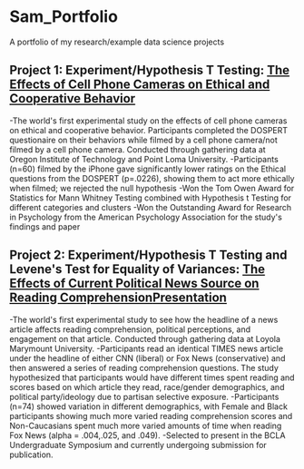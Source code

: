 # Sam_Portfolio
A portfolio of my research/example data science projects

## Project 1: Experiment/Hypothesis T Testing: [The Effects of Cell Phone Cameras on Ethical and Cooperative Behavior](docs.google.com/document/d/12vBrPA3pSS6so_rlFqotw--Ya5rcz5i39liTVzKKMo0/edit?usp=sharing)
-The world's first experimental study on the effects of cell phone cameras on ethical and cooperative behavior. Participants completed the DOSPERT questionaire on their behaviors while filmed by a cell phone camera/not filmed by a cell phone camera. Conducted through gathering data at Oregon Institute of Technology and Point Loma University.
-Participants (n=60) filmed by the iPhone gave significantly lower ratings on the Ethical questions from the DOSPERT (p=.0226), showing them to act more ethically when filmed; we rejected the null hypothesis
-Won the Tom Owen Award for Statistics for Mann Whitney Testing combined with Hypothesis t Testing for different categories and clusters
-Won the Outstanding Award for Research in Psychology from the American Psychology Association for the study's findings and paper

## Project 2: Experiment/Hypothesis T Testing and Levene's Test for Equality of Variances: [The Effects of Current Political News Source on Reading Comprehension](https://docs.google.com/document/d/1WDKzWzg_eCTq72nmVNAMj0pj7OsN_0WW873r70jkcnA/edit?usp=sharing)[Presentation](https://docs.google.com/presentation/d/1cMYvNmzmD0HNCwkUXIO6fUQ2fkO0-mO4xq_kzETDZ0c/edit?usp=sharing)
-The world's first experimental study to see how the headline of a news article affects reading comprehension, political perceptions, and engagement on that article. Conducted through gathering data at Loyola Marymount University.
-Participants read an identical TIMES news article under the headline of either CNN (liberal) or Fox News (conservative) and then answered a series of reading comprehension questions. The study hypothesized that participants would have different times spent reading and scores based on which article they read, race/gender demographics, and political party/ideology due to partisan selective exposure. 
-Participants (n=74) showed variation in different demographics, with Female and Black participants showing much more varied reading comprehension scores and Non-Caucasians spent much more varied amounts of time when reading Fox News (alpha = .004,.025, and .049).
-Selected to present in the BCLA Undergraduate Symposium and currently undergoing submission for publication.
